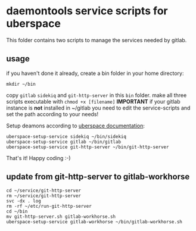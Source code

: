# daemontools service scripts for uberspace

This folder contains two scripts to manage the services needed by gitlab.


## usage
if you haven't done it already, create a bin folder in your home directory:

    mkdir ~/bin

copy `gitlab` `sidekiq` and `git-http-server` in this `bin` folder.
make all three scripts executable with `chmod +x [filename]`
**IMPORTANT** if your gitlab instance is __not__ installed in ~/gitlab you need to edit the service-scripts and set the path according to your needs!

Setup deamons according to [uberspace documentation](https://wiki.uberspace.de/system:daemontools):

    uberspace-setup-service sidekiq ~/bin/sidekiq
    uberspace-setup-service gitlab ~/bin/gitlab
    uberspace-setup-service git-http-server ~/bin/git-http-server

That's it! Happy coding :-)

## update from git-http-server to gitlab-workhorse
    cd ~/service/git-http-server
    rm ~/service/git-http-server
    svc -dx . log
    rm -rf ~/etc/run-git-http-server
    cd ~/bin
    mv git-http-server.sh gitlab-workhorse.sh
    uberspace-setup-service gitlab-workhorse ~/bin/gitlab-workhorse.sh
